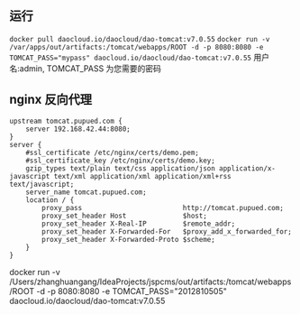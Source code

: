 ## 运行
`docker pull daocloud.io/daocloud/dao-tomcat:v7.0.55`
`docker run -v /var/apps/out/artifacts:/tomcat/webapps/ROOT -d -p 8080:8080 -e TOMCAT_PASS="mypass" daocloud.io/daocloud/dao-tomcat:v7.0.55`
用户名:admin, TOMCAT_PASS 为您需要的密码

## nginx 反向代理
```
upstream tomcat.pupued.com {    
    server 192.168.42.44:8080;    
}     
server {     
    #ssl_certificate /etc/nginx/certs/demo.pem;      
    #ssl_certificate_key /etc/nginx/certs/demo.key;      
    gzip_types text/plain text/css application/json application/x-javascript text/xml application/xml application/xml+rss text/javascript;     
    server_name tomcat.pupued.com;     
    location / {
        proxy_pass                         http://tomcat.pupued.com;    
        proxy_set_header Host              $host;    
        proxy_set_header X-Real-IP         $remote_addr;     
        proxy_set_header X-Forwarded-For   $proxy_add_x_forwarded_for;    
        proxy_set_header X-Forwarded-Proto $scheme;      
    }    
}  
```


docker run -v /Users/zhanghuangang/IdeaProjects/jspcms/out/artifacts:/tomcat/webapps/ROOT -d -p 8080:8080 -e TOMCAT_PASS="2012810505" daocloud.io/daocloud/dao-tomcat:v7.0.55 